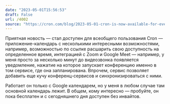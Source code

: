 ```yaml
---
date: "2023-05-01T15:56:53"
draft: False
url: /4002
source: "https://cron.com/blog/2023-05-01-cron-is-now-available-for-everyone"
---
```


Приятная новость — стал доступен для всеобщего пользования Cron — приложение-календарь с несколькими интересными возможностями, например, возможностью по ссылке расшарить свою доступность на определенное время, интеграцией с Zoom и Google Meet — например, у меня просто за несколько минут до видеозвонка появляется уведомление, нажатие на которое запускает конференцию именно в том сервисе, где она запланирована. Впрочем, сервис позволяет добавить еще кучу конференц-сервисов и синхронизироваться с ними.

Работает он только с Google календарем, но у меня в любом случае там основной календарь лежит. В общем, кому интересно — пробуйте, он пока бесплатен и с сегодняшнего дня доступен без инвайтов.
